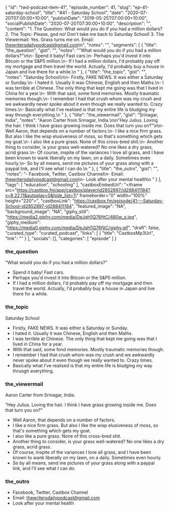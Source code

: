 {
	"id": "twd-podcast-item-41",
	"episode_number": 41,
	"slug": "ep-41-saturday-school",
	"title": "#41 - Saturday School",
	"date": "2020-07-20T07:00:00+10:00",
	"publishDate": "2019-05-25T07:00:00+10:00",
	"socialPublishDate": "2020-07-20T07:30:00+10:00",
	"description": "",
	"content": "1. The Question: What would you do if you had a million dollars? 2. The Topic: Please, god no! Don't take me back to Saturday School! 3. The Viewermail: Yes. Grass turns me on. Email: thewritersdailypodcast@gmail.com\n",
	"notes": "",
	"segments": [
		{
			"title": "the_question",
			"gist": "",
			"notes": "\"What would you do if you had a million dollars?\"\n\n- Spend it baby! Fast cars.\n- Perhaps you'd invest it into Bitcoin or the S&P5 million.\n- If I had a million dollars, I'd probably pay off my mortgage and then travel the world. Actually, I'd probably buy a house in Japan and live there for a while.\n      "
		},
		{
			"title": "the_topic",
			"gist": "",
			"notes": "Saturday School\n\n- Firstly, FAKE NEWS. It was either a Saturday or Sunday.\n- I hated it. Usually it was Chinese, English and then Maths.\n- I was terrible at Chinese. The only thing that kept me going was that I lived in China for a year.\n- With that said, some fond memories. Mostly traumatic memories though.\n- I remember I had that crush whom was my crush and we awkwardly never spoke about it even though we really wanted to. Crazy times.\n- Basically what I've realised is that my entire life is bludging my way thruogh everything.\n      "
		},
		{
			"title": "the_viewermail",
			"gist": "Srinagar, India",
			"notes": "Aaron Carter from Srinagar, India.\n\n\"Hey Julius. Loving the hair. I think I have grass growing inside me. Does that turn you on?\"\n\n- Well Aaron, that depends on a number of factors.\n- I like a nice firm grass. But also I like the wisp elusiveness of moss, so that's something which gets my goat.\n- I also like a pure grass. None of this cross-bred shit.\n- Another thing to consider, is your grass well-watered? No one likes a dry grass, acrid grass.\n- Of course, inspite of the variances I love all grass, and I have been known to wank liberally on my lawn, on a daily. Sometimes even hourly.\n- So by all means, send me pictures of your grass along with a paypal link, and I'll see what I can do.\n      "
		},
		{
			"title": "the_outro",
			"gist": "",
			"notes": "- Facebook, Twitter, Castbox Channel\n- Email: thewritersdailypodcast@gmail.com\n- Look after your mental health\n      "
		}
	],
	"tags": [
		"education",
		"schooling"
	],
	"castboxEmbedUrl": "<iframe src=\"https://castbox.fm/app/castbox/player/id2852897/id288411184?v=8.22.11&autoplay=0&hide_list=1\" frameborder=\"0\" width=\"100%\" height=\"220\"></iframe>",
	"castboxLink": "https://castbox.fm/episode/41---Saturday-School-id2852897-id288411184",
	"featured_image": "NA",
	"background_image": "NA",
	"giphy_still": "https://media2.giphy.com/media/DeJqH1Q76fjtC/480w_s.jpg",
	"giphy_medium": "https://media0.giphy.com/media/DeJqH1Q76fjtC/giphy.gif",
	"draft": false,
	"curated_type": "curated_podcast",
	"links": [
		{
			"title": "CastboxMp3Url",
			"link": ""
		}
	],
	"socials": [],
	"categories": [
		"episode"
	]
}

### the_question

"What would you do if you had a million dollars?"

- Spend it baby! Fast cars.
- Perhaps you'd invest it into Bitcoin or the S&P5 million.
- If I had a million dollars, I'd probably pay off my mortgage and then travel the world. Actually, I'd probably buy a house in Japan and live there for a while.
      
### the_topic

Saturday School

- Firstly, FAKE NEWS. It was either a Saturday or Sunday.
- I hated it. Usually it was Chinese, English and then Maths.
- I was terrible at Chinese. The only thing that kept me going was that I lived in China for a year.
- With that said, some fond memories. Mostly traumatic memories though.
- I remember I had that crush whom was my crush and we awkwardly never spoke about it even though we really wanted to. Crazy times.
- Basically what I've realised is that my entire life is bludging my way thruogh everything.
      
### the_viewermail

Aaron Carter from Srinagar, India.

"Hey Julius. Loving the hair. I think I have grass growing inside me. Does that turn you on?"

- Well Aaron, that depends on a number of factors.
- I like a nice firm grass. But also I like the wisp elusiveness of moss, so that's something which gets my goat.
- I also like a pure grass. None of this cross-bred shit.
- Another thing to consider, is your grass well-watered? No one likes a dry grass, acrid grass.
- Of course, inspite of the variances I love all grass, and I have been known to wank liberally on my lawn, on a daily. Sometimes even hourly.
- So by all means, send me pictures of your grass along with a paypal link, and I'll see what I can do.
      
### the_outro

- Facebook, Twitter, Castbox Channel
- Email: thewritersdailypodcast@gmail.com
- Look after your mental health
      
